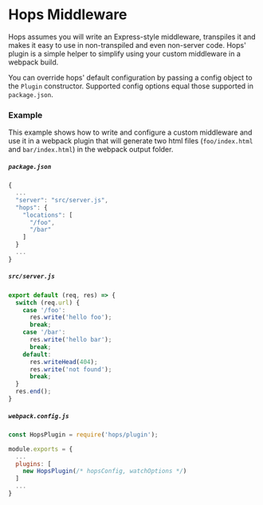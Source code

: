 
# Hops Middleware

Hops assumes you will write an Express-style middleware, transpiles it and makes it easy to use in non-transpiled and even non-server code. Hops' plugin is a simple helper to simplify using your custom middleware in a webpack build.

You can override hops' default configuration by passing a config object to the `Plugin` constructor. Supported config options equal those supported in `package.json`.


### Example

This example shows how to write and configure a custom middleware and use it in a webpack plugin that will generate two html files (`foo/index.html` and `bar/index.html`) in the webpack output folder.


##### `package.json`

```javascript
{
  ...
  "server": "src/server.js",
  "hops": {
    "locations": [
      "/foo",
      "/bar"
    ]
  }
  ...
}
```

##### `src/server.js`

```javascript
export default (req, res) => {
  switch (req.url) {
    case '/foo':
      res.write('hello foo');
      break;
    case '/bar':
      res.write('hello bar');
      break;
    default:
      res.writeHead(404);
      res.write('not found');
      break;
  }
  res.end();
}
```

##### `webpack.config.js`

```javascript
const HopsPlugin = require('hops/plugin');

module.exports = {
  ...
  plugins: [
    new HopsPlugin(/* hopsConfig, watchOptions */)
  ]
  ...
}
```
